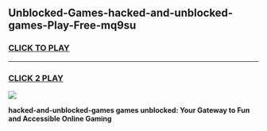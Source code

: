 
## Unblocked-Games-hacked-and-unblocked-games-Play-Free-mq9su
<h3>
<a href="https://premium76.site?title=hacked-and-unblocked-games&ref=18A">CLICK TO PLAY</a></h3>
<hr>

<h3>
<a href="https://premium76.site?title=hacked-and-unblocked-games&ref=18A">CLICK 2 PLAY</a>
  
</h3>

<a href="https://premium76.site?title=hacked-and-unblocked-games&ref=18A"><img src="https://clearcache.store/games.png"></a>


**hacked-and-unblocked-games games unblocked: Your Gateway to Fun and Accessible Online Gaming**
